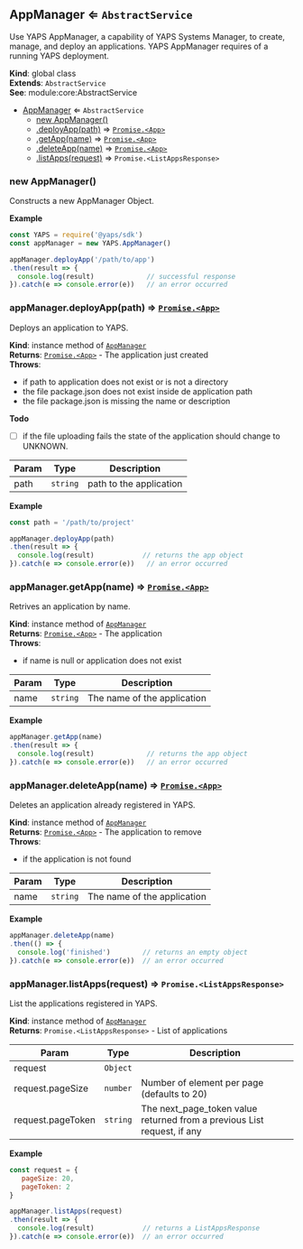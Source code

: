 <a name="AppManager"></a>

## AppManager ⇐ <code>AbstractService</code>
Use YAPS AppManager, a capability of YAPS Systems Manager,
to create, manage, and deploy an applications. YAPS AppManager requires of a
running YAPS deployment.

**Kind**: global class  
**Extends**: <code>AbstractService</code>  
**See**: module:core:AbstractService  

* [AppManager](#AppManager) ⇐ <code>AbstractService</code>
    * [new AppManager()](#new_AppManager_new)
    * [.deployApp(path)](#AppManager+deployApp) ⇒ [<code>Promise.&lt;App&gt;</code>](#App)
    * [.getApp(name)](#AppManager+getApp) ⇒ [<code>Promise.&lt;App&gt;</code>](#App)
    * [.deleteApp(name)](#AppManager+deleteApp) ⇒ [<code>Promise.&lt;App&gt;</code>](#App)
    * [.listApps(request)](#AppManager+listApps) ⇒ <code>Promise.&lt;ListAppsResponse&gt;</code>

<a name="new_AppManager_new"></a>

### new AppManager()
Constructs a new AppManager Object.

**Example**  
```js
const YAPS = require('@yaps/sdk')
const appManager = new YAPS.AppManager()

appManager.deployApp('/path/to/app')
.then(result => {
  console.log(result)             // successful response
}).catch(e => console.error(e))   // an error occurred
```
<a name="AppManager+deployApp"></a>

### appManager.deployApp(path) ⇒ [<code>Promise.&lt;App&gt;</code>](#App)
Deploys an application to YAPS.

**Kind**: instance method of [<code>AppManager</code>](#AppManager)  
**Returns**: [<code>Promise.&lt;App&gt;</code>](#App) - The application just created  
**Throws**:

- if path to application does not exist or is not a directory
- the file package.json does not exist inside de application path
- the file package.json is missing the name or description

**Todo**

- [ ] if the file uploading fails the state of the application should
change to UNKNOWN.


| Param | Type | Description |
| --- | --- | --- |
| path | <code>string</code> | path to the application |

**Example**  
```js
const path = '/path/to/project'

appManager.deployApp(path)
.then(result => {
  console.log(result)            // returns the app object
}).catch(e => console.error(e))   // an error occurred
```
<a name="AppManager+getApp"></a>

### appManager.getApp(name) ⇒ [<code>Promise.&lt;App&gt;</code>](#App)
Retrives an application by name.

**Kind**: instance method of [<code>AppManager</code>](#AppManager)  
**Returns**: [<code>Promise.&lt;App&gt;</code>](#App) - The application  
**Throws**:

- if name is null or application does not exist


| Param | Type | Description |
| --- | --- | --- |
| name | <code>string</code> | The name of the application |

**Example**  
```js
appManager.getApp(name)
.then(result => {
  console.log(result)             // returns the app object
}).catch(e => console.error(e))   // an error occurred
```
<a name="AppManager+deleteApp"></a>

### appManager.deleteApp(name) ⇒ [<code>Promise.&lt;App&gt;</code>](#App)
Deletes an application already registered in YAPS.

**Kind**: instance method of [<code>AppManager</code>](#AppManager)  
**Returns**: [<code>Promise.&lt;App&gt;</code>](#App) - The application to remove  
**Throws**:

- if the application is not found


| Param | Type | Description |
| --- | --- | --- |
| name | <code>string</code> | The name of the application |

**Example**  
```js
appManager.deleteApp(name)
.then(() => {
  console.log('finished')        // returns an empty object
}).catch(e => console.error(e))  // an error occurred
```
<a name="AppManager+listApps"></a>

### appManager.listApps(request) ⇒ <code>Promise.&lt;ListAppsResponse&gt;</code>
List the applications registered in YAPS.

**Kind**: instance method of [<code>AppManager</code>](#AppManager)  
**Returns**: <code>Promise.&lt;ListAppsResponse&gt;</code> - List of applications  

| Param | Type | Description |
| --- | --- | --- |
| request | <code>Object</code> |  |
| request.pageSize | <code>number</code> | Number of element per page (defaults to 20) |
| request.pageToken | <code>string</code> | The next_page_token value returned from a previous List request, if any |

**Example**  
```js
const request = {
   pageSize: 20,
   pageToken: 2
}

appManager.listApps(request)
.then(result => {
  console.log(result)            // returns a ListAppsResponse
}).catch(e => console.error(e))  // an error occurred
```

